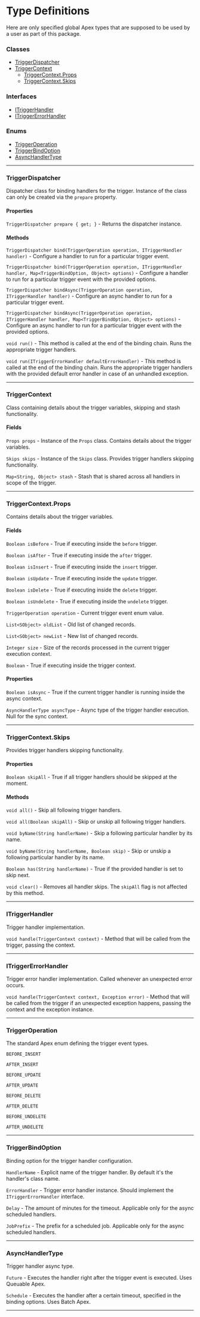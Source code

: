 # Type Definitions

Here are only specified global Apex types that are supposed to be used by a user as part of this package.

### Classes

-   [TriggerDispatcher](#triggerdispatcher)
-   [TriggerContext](#triggercontext)
    -   [TriggerContext.Props](#triggercontextprops)
    -   [TriggerContext.Skips](#triggercontextskips)

### Interfaces

-   [ITriggerHandler](#itriggerhandler)
-   [ITriggerErrorHandler](#itriggererrorhandler)

### Enums

-   [TriggerOperation](#triggeroperation)
-   [TriggerBindOption](#triggerbindoption)
-   [AsyncHandlerType](#asynchandlertype)

---

### TriggerDispatcher

Dispatcher class for binding handlers for the trigger. Instance of the class can only be created via the `prepare` property.

#### Properties

`TriggerDispatcher prepare { get; }` - Returns the dispatcher instance.

#### Methods

`TriggerDispatcher bind(TriggerOperation operation, ITriggerHandler handler)` - Configure a handler to run for a particular trigger event.

`TriggerDispatcher bind(TriggerOperation operation, ITriggerHandler handler, Map<TriggerBindOption, Object> options)` - Configure a handler to run for a particular trigger event with the provided options.

`TriggerDispatcher bindAsync(TriggerOperation operation, ITriggerHandler handler)` - Configure an async handler to run for a particular trigger event.

`TriggerDispatcher bindAsync(TriggerOperation operation, ITriggerHandler handler, Map<TriggerBindOption, Object> options)` - Configure an async handler to run for a particular trigger event with the provided options.

`void run()` - This method is called at the end of the binding chain. Runs the appropriate trigger handlers.

`void run(ITriggerErrorHandler defaultErrorHandler)` - This method is called at the end of the binding chain. Runs the appropriate trigger handlers with the provided default error handler in case of an unhandled exception.

---

### TriggerContext

Class containing details about the trigger variables, skipping and stash functionality.

#### Fields

`Props props` - Instance of the `Props` class. Contains details about the trigger variables.

`Skips skips` - Instance of the `Skips` class. Provides trigger handlers skipping functionality.

`Map<String, Object> stash` - Stash that is shared across all handlers in scope of the trigger.

---

### TriggerContext.Props

Contains details about the trigger variables.

#### Fields

`Boolean isBefore` - True if executing inside the `before` trigger.

`Boolean isAfter` - True if executing inside the `after` trigger.

`Boolean isInsert` - True if executing inside the `insert` trigger.

`Boolean isUpdate` - True if executing inside the `update` trigger.

`Boolean isDelete` - True if executing inside the `delete` trigger.

`Boolean isUndelete` - True if executing inside the `undelete` trigger.

`TriggerOperation operation` - Current trigger event enum value.

`List<SObject> oldList` - Old list of changed records.

`List<SObject> newList` - New list of changed records.

`Integer size` - Size of the records processed in the current trigger execution context.

`Boolean` - True if executing inside the trigger context.

#### Properties

`Boolean isAsync` - True if the current trigger handler is running inside the async context.

`AsyncHandlerType asyncType` - Async type of the trigger handler execution. Null for the sync context.

---

### TriggerContext.Skips

Provides trigger handlers skipping functionality.

#### Properties

`Boolean skipAll` - True if all trigger handlers should be skipped at the moment.

#### Methods

`void all()` - Skip all following trigger handlers.

`void all(Boolean skipAll)` - Skip or unskip all following trigger handlers.

`void byName(String handlerName)` - Skip a following particular handler by its name.

`void byName(String handlerName, Boolean skip)` - Skip or unskip a following particular handler by its name.

`Boolean has(String handlerName)` - True if the provided handler is set to skip next.

`void clear()` - Removes all handler skips. The `skipAll` flag is not affected by this method.

---

### ITriggerHandler

Trigger handler implementation.

`void handle(TriggerContext context)` - Method that will be called from the trigger, passing the context.

---

### ITriggerErrorHandler

Trigger error handler implementation. Called whenever an unexpected error occurs.

`void handle(TriggerContext context, Exception error)` - Method that will be called from the trigger if an unexpected exception happens, passing the context and the exception instance.

---

### TriggerOperation

The standard Apex enum defining the trigger event types.

`BEFORE_INSERT`

`AFTER_INSERT`

`BEFORE_UPDATE`

`AFTER_UPDATE`

`BEFORE_DELETE`

`AFTER_DELETE`

`BEFORE_UNDELETE`

`AFTER_UNDELETE`

---

### TriggerBindOption

Binding option for the trigger handler configuration.

`HandlerName` - Explicit name of the trigger handler. By default it's the handler's class name.

`ErrorHandler` - Trigger error handler instance. Should implement the `ITriggerErrorHandler` interface.

`Delay` - The amount of minutes for the timeout. Applicable only for the async scheduled handlers.

`JobPrefix` - The prefix for a scheduled job. Applicable only for the async scheduled handlers.

---

### AsyncHandlerType

Trigger handler async type.

`Future` - Executes the handler right after the trigger event is executed. Uses Queuable Apex.

`Schedule` - Executes the handler after a certain timeout, specified in the binding options. Uses Batch Apex.

---
